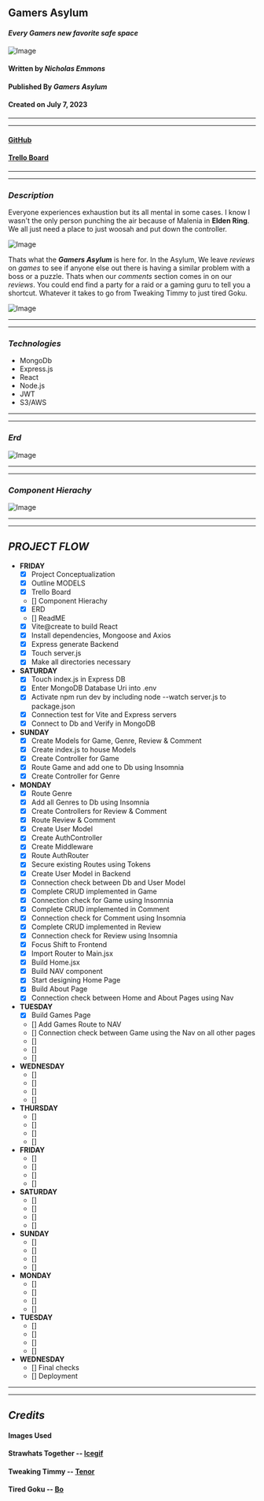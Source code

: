 ## **Gamers Asylum**
#### _Every Gamers new favorite safe space_

![Image](images/StrawhatsTogether.gif)

#### Written by ***Nicholas Emmons***
#### Published By ***Gamers Asylum***
#### Created on July 7, 2023
***
***

#### [**GitHub**](https://github.com/nemmons27/Gamers_Asylum)
#### [**Trello Board**](https://trello.com/b/20Wf3b0N/gamers-asylum)

***
***
### _**Description**_
Everyone experiences exhaustion but its all mental in some cases. I know I wasn't the only person punching the air because of Malenia in **Elden Ring**. We all just need a place to just woosah and put down the controller.

![Image](images/TweakingTimmy.gif)

Thats what the ***Gamers Asylum*** is here for. In the Asylum, We leave *reviews* on *games* to see if anyone else out there is having a similar problem with a boss or a puzzle. Thats when our *comments* section comes in on our *reviews*. You could end find a party for a raid or a gaming guru to tell you a shortcut. Whatever it takes to go from Tweaking Timmy to just tired Goku.

![Image](images/TiredGoku.gif)
***
***
### _**Technologies**_
+ MongoDb
+ Express.js
+ React
+ Node.js
+ JWT
+ S3/AWS
***
***
### _**Erd**_
![Image](images/Gamers%20Asylum%20Erd%20.png)
***
***
### _**Component Hierachy**_
![Image](images/Gamers%20Asylum%20Heirachy.png)
***
***

## _**PROJECT FLOW**_

- **FRIDAY**
    - [X] Project Conceptualization   
    - [X] Outline MODELS     
    - [X] Trello Board   
    - [] Component Hierachy   
    - [X] ERD   
    - [] ReadME   
    - [X] Vite@create to build React 
    - [X] Install dependencies, Mongoose and Axios
    - [X] Express generate Backend
    - [X] Touch server.js
    - [X] Make all directories necessary
- **SATURDAY**
    - [X] Touch index.js in Express DB
    - [X] Enter MongoDB Database Uri into .env
    - [X] Activate npm run dev by including node --watch server.js to package.json
    - [X] Connection test for Vite and Express servers
    - [X] Connect to Db and Verify in MongoDB
- **SUNDAY**
    - [X] Create Models for Game, Genre, Review & Comment
    - [X] Create index.js to house Models
    - [X] Create Controller for Game
    - [X] Route Game and add one to Db using Insomnia
    - [X] Create Controller for Genre
- **MONDAY**
    - [X] Route Genre
    - [X] Add all Genres to Db using Insomnia
    - [X] Create Controllers for Review & Comment 
    - [X] Route Review & Comment
    - [X] Create User Model 
    - [X] Create AuthController
    - [X] Create Middleware
    - [X] Route AuthRouter
    - [X] Secure existing Routes using Tokens
    - [X] Create User Model in Backend
    - [X] Connection check between Db and User Model
    - [X] Complete CRUD implemented in Game 
    - [X] Connection check for Game using Insomnia
    - [X] Complete CRUD implemented in Comment
    - [X] Connection check for Comment using Insomnia
    - [X] Complete CRUD implemented in Review
    - [X] Connection check for Review using Insomnia
    - [X] Focus Shift to Frontend
    - [X] Import Router to Main.jsx
    - [X] Build Home.jsx
    - [X] Build NAV component
    - [X] Start designing Home Page
    - [X] Build About Page
    - [X] Connection check between Home and About Pages using Nav 
- **TUESDAY**
    - [X] Build Games Page
    - [] Add Games Route to NAV
    - [] Connection check between Game using the Nav on all other pages
    - []
    - []
    - []
- **WEDNESDAY**
    - []
    - []
    - []
    - []
- **THURSDAY**
    - []
    - []
    - []
    - []
- **FRIDAY**
    - []
    - []
    - []
    - []
- **SATURDAY**
    - []
    - []
    - []
    - []
- **SUNDAY**
    - []
    - []
    - []
    - []
- **MONDAY**
    - []
    - []
    - []
    - []
- **TUESDAY**
    - []
    - []
    - []
    - []
- **WEDNESDAY**
    - [] Final checks
    - [] Deployment
***
***


## _**Credits**_
#### **Images Used**
#### Strawhats Together -- [Icegif](https://www.icegif.com/one-piece-43/)
#### Tweaking Timmy -- [Tenor](https://tenor.com/view/gamer-cant-sleep-focused-sleep-is-for-the-weak-gif-11368894)
#### Tired Goku -- [Bo](https://boo.world/u/anime/EQOloZ/my-body-is-exhausted)
